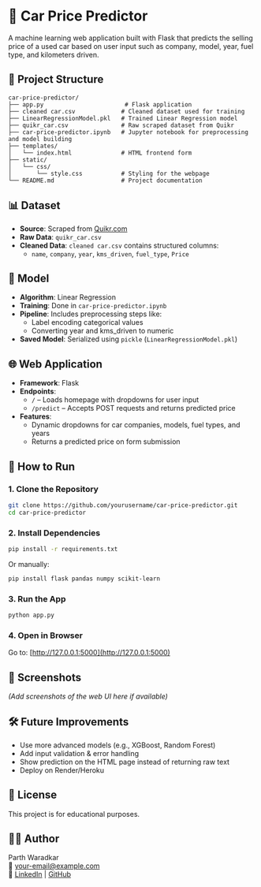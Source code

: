 # 🚗 Car Price Predictor

A machine learning web application built with Flask that predicts the selling price of a used car based on user input such as company, model, year, fuel type, and kilometers driven.

## 📂 Project Structure

```
car-price-predictor/
├── app.py                       # Flask application
├── cleaned car.csv             # Cleaned dataset used for training
├── LinearRegressionModel.pkl   # Trained Linear Regression model
├── quikr_car.csv               # Raw scraped dataset from Quikr
├── car-price-predictor.ipynb   # Jupyter notebook for preprocessing and model building
├── templates/
│   └── index.html              # HTML frontend form
├── static/
│   └── css/
│       └── style.css           # Styling for the webpage
└── README.md                   # Project documentation
```

## 📊 Dataset

- **Source**: Scraped from [Quikr.com](https://www.quikr.com/)
- **Raw Data**: `quikr_car.csv`
- **Cleaned Data**: `cleaned car.csv` contains structured columns:
  - `name`, `company`, `year`, `kms_driven`, `fuel_type`, `Price`

## 🧠 Model

- **Algorithm**: Linear Regression
- **Training**: Done in `car-price-predictor.ipynb`
- **Pipeline**: Includes preprocessing steps like:
  - Label encoding categorical values
  - Converting year and kms_driven to numeric
- **Saved Model**: Serialized using `pickle` (`LinearRegressionModel.pkl`)

## 🌐 Web Application

- **Framework**: Flask
- **Endpoints**:
  - `/` – Loads homepage with dropdowns for user input
  - `/predict` – Accepts POST requests and returns predicted price
- **Features**:
  - Dynamic dropdowns for car companies, models, fuel types, and years
  - Returns a predicted price on form submission

## 🚀 How to Run

### 1. Clone the Repository
```bash
git clone https://github.com/yourusername/car-price-predictor.git
cd car-price-predictor
```

### 2. Install Dependencies
```bash
pip install -r requirements.txt
```

Or manually:
```bash
pip install flask pandas numpy scikit-learn
```

### 3. Run the App
```bash
python app.py
```

### 4. Open in Browser
Go to: [http://127.0.0.1:5000](http://127.0.0.1:5000)

## 📸 Screenshots

*(Add screenshots of the web UI here if available)*

## 🛠 Future Improvements

- Use more advanced models (e.g., XGBoost, Random Forest)
- Add input validation & error handling
- Show prediction on the HTML page instead of returning raw text
- Deploy on Render/Heroku

## 📄 License

This project is for educational purposes.

## 🙋‍♂️ Author

Parth Waradkar  
📧 your-email@example.com  
🔗 [LinkedIn](https://linkedin.com/in/yourprofile) | [GitHub](https://github.com/yourusername)